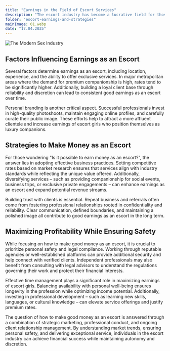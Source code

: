 ```yaml
---
title: "Earnings in the Field of Escort Services"
description: "The escort industry has become a lucrative field for those seeking financial independence and flexible working conditions. With increasing demand for companionship services, many individuals are exploring how to make good money as an escort while maintaining control over their schedules. This profession offers unique opportunities for substantial income, but achieving success requires a combination of professionalism, strategic planning, and understanding the market's dynamics."
folder: "escort-earnings-and-strategies"
mainImage: 01.webp
date: "17.04.2025"
---
```

![The Modern Sex Industry](/assets/img/media/escort-earnings-and-strategies/01.webp "The Modern Sex Industry")

## Factors Influencing Earnings as an Escort

Several factors determine earnings as an escort, including location, experience, and the ability to offer exclusive services. In major metropolitan areas where the demand for premium companionship is high, rates tend to be significantly higher. Additionally, building a loyal client base through reliability and discretion can lead to consistent good earnings as an escort over time.

Personal branding is another critical aspect. Successful professionals invest in high-quality photoshoots, maintain engaging online profiles, and carefully curate their public image. These efforts help to attract a more affluent clientele and increase earnings of escort girls who position themselves as luxury companions.

## Strategies to Make Money as an Escort

For those wondering "Is it possible to earn money as an escort?", the answer lies in adopting effective business practices. Setting competitive rates based on market research ensures that services align with industry standards while reflecting the unique value offered. Additionally, diversifying services – such as providing companionship for social events, business trips, or exclusive private engagements – can enhance earnings as an escort and expand potential revenue streams.

Building trust with clients is essential. Repeat business and referrals often come from fostering professional relationships rooted in confidentiality and reliability. Clear communication, defined boundaries, and maintaining a polished image all contribute to good earnings as an escort in the long term.

## Maximizing Profitability While Ensuring Safety

While focusing on how to make good money as an escort, it is crucial to prioritize personal safety and legal compliance. Working through reputable agencies or well-established platforms can provide additional security and help connect with verified clients. Independent professionals may also benefit from consulting with legal advisors to understand the regulations governing their work and protect their financial interests.

Effective time management plays a significant role in maximizing earnings of escort girls. Balancing availability with personal well-being ensures longevity in the profession while optimizing income potential. Additionally, investing in professional development – such as learning new skills, languages, or cultural knowledge – can elevate service offerings and justify premium rates.

The question of how to make good money as an escort is answered through a combination of strategic marketing, professional conduct, and ongoing client relationship management. By understanding market trends, ensuring personal safety, and delivering exceptional service, individuals in the escort industry can achieve financial success while maintaining autonomy and discretion.
